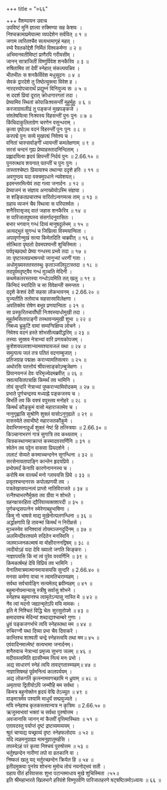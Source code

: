 +++
title = "०६६"

+++
वैशम्पायन उवाच  
उपविष्टं मुनिं ज्ञात्वा रुक्मिण्या सह केशवः ।  
निश्चक्रामाप्रमेयात्मा व्यपदेशेन सर्ववित् ॥ १ ॥  
जगाम त्वरितश्चैव सत्यभामागृहं महत् ।  
रम्ये रैवतकोद्देशै निर्मितं विश्वकर्मणा ॥ २ ॥  
अभिमानवतीमिष्टां प्राणैरपि गरीयसीम् ।  
जानन् सात्राजितीं विष्णुर्विवेश शनकैरिव ॥ ३ ॥  
रुषितामिव तां देवीं स्नेहात् संकल्पयन्निव ।  
भीतभीतः स शनकैर्विवेश मधुसूदनः ॥ ४ ॥  
सेवकं द्वारदेशे तु तिष्ठेत्युक्त्वा विवेश ह ।  
नारदस्योपचारार्थं प्रद्युम्नं विनियुज्य सः ॥ ५ ॥  
स ददर्श प्रियां दूरात् क्रोधागारगतां तदा ।  
प्रेष्यामिव स्थितां कोपान्निःश्वसन्तीं मुहुर्मुहुः ॥ ६ ॥  
करजाग्रावलीढं तु पङ्कजं मुखपङ्कजे ।  
संश्लेषयित्वा निःश्वस्य विहसन्तीं पुनः पुनः ॥ ७ ॥  
किंचिदाकुलिताग्रेण चरणेन वसुन्धराम् ।  
कृत्वा पृष्ठेऽथ वदनं विहरन्तीं पुनः पुनः ॥ ८ ॥  
करपद्मे पुनः सव्ये मुखपद्मं निवेश्य च ।  
वनितां चारुसर्वाङ्गीं ध्यायन्तीं कमलेक्षणाम् ॥ ९ ॥  
सरसं चन्दनं गृह्य प्रेष्याहस्तादनिन्दिताम् ।  
प्रह्लादयित्वा हृदयं क्षिपन्तीं निर्दयं पुनः ॥ 2.66.१० ॥  
पुनरुत्थाय शयनात् पतन्तीं च पुनः पुनः ।  
तास्ताश्चेष्टाः प्रियायाश्च तथान्या ददृशे हरिः ॥ ११ ॥  
अवगुण्ठ्य यदा वक्त्रमुपधाने न्यवेशयत्।  
इदमन्तरमित्येवं तदा गत्वा जनार्दनः ॥ १२ ॥  
प्रेष्याजनं स संज्ञाय अनाख्येयोऽस्मि संज्ञया ।  
स शङ्कितप्रचारश्च वारितोऽन्वगमत्स ताम् ॥ १३ ॥  
ग्रहाय व्यजनं चैव स्थित्वा स परिपार्श्वतः ।  
शनैरिवासृजद् वातं जहास शनकैरिव ॥ १४ ॥  
स पारिजातपुष्पस्य संसर्गादनुवासितः ।  
बभार भगवान् गन्धं दिव्यं मानुषदुर्लभम् ॥ १५ ॥  
अत्यद्भुतं सुगन्धं च जिघ्रित्वा विस्मयान्विता ।  
अपावृणोन्मुखं सत्या किमेतदिति चाब्रवीत् ॥ १६ ॥  
सोत्थिता पृष्ठतो देवमपश्यन्ती शुचिस्मिता ।  
पर्यपृच्छदथो प्रेष्या गन्धस्य प्रभवे तदा ॥ १७ ॥  
ताः पृष्टास्त्वप्रभाषन्त्यो जानुभ्यां धरणीं गताः ।  
अधोमुख्यस्ततस्तस्थुः कृताञ्जलिपुटास्तदा ॥ १८ ॥  
तदपूर्वमदृष्ट्वैव गन्धं मुञ्चति मेदिनी ।  
कथमेकतरस्तस्या गन्धोऽयमिति तत् खलु ॥ १९ ॥  
किंन्विदं स्यादिति च सा विवेक्षन्ती समन्ततः ।  
ददृशे केशवं देवी सहसा लोकभावनम् ॥ 2.66.२० ॥  
युज्यतीति ततोवाच सहसास्राविलेक्षणा ।  
अवतिक्तेव रोषेण बभूव प्रणयान्विता ॥ २१ ॥  
सा प्रस्फुरितचार्वोष्ठी निःश्वस्याधोमुखी तदा ।  
मुहूर्तमसितापाङ्गी तस्थावन्यमुखी शुभा ॥ २२ ॥  
निबध्य भ्रुकुटिं वामां सम्यग्विक्षिप्य लोचने ।  
निवेश्य वदनं हस्ते शोभसीत्यब्रवीद्धरिम् ॥ २३ ॥  
तस्याः सुस्राव नेत्राभ्यां वारि प्रणयकोपजम् ।  
कुशेशयपलाशाभ्यामवश्यायजलं यथा ॥ २४ ॥  
समुत्पत्य जलं तत्र पतितं वदनाम्बुजात् ।  
प्रतिजग्राह पद्माक्षः कराभ्यामतिसत्वरः ॥ २५ ॥  
अथोरसि पतत्तोयं श्रीवत्साङ्कोऽम्बुजेक्षणः ।  
प्रियानयनजं देवः परिमृज्येदमब्रवीत् ॥ २६ ॥  
स्रवत्यसितपत्राक्षि किमर्थं तव भामिनि ।  
तोयं सुन्दरि नेत्राभ्यां पुष्कराभ्यामिवोदकम् ॥ २७ ॥  
प्रभाते पूर्णचन्द्रस्य मध्याह्ने पङ्कजस्य च ।  
बिभर्ति तव किं वक्त्रं वपुस्तव मनोहरे ॥ २८ ॥  
किमर्थं कौङ्कुमं वासो महाराजतमेव च ।  
नानुगृह्णासि सुश्रोणि शुक्लं वासोऽनुगृह्यते ॥ २९ ॥  
वासस्येते तवाभीष्टे महारजतकौंकुमे ।  
देवाभिगमनादूर्ध्वं शुक्लं नेष्टं हि तत्स्त्रियाः ॥ 2.66.३० ॥  
किञ्चानाभरणं गात्रं सुगात्रि तव कथ्यताम् ।  
चित्रकस्थानमाक्रान्तं कस्मादवरवर्णिनि ॥ ३१ ॥  
श्वेतेन तव पट्टेन वाससा प्रियदर्शने ।  
ललाटं सेव्यते कस्माच्चन्दनेन सुगन्धिना ॥ ३२ ॥  
सरसेनायतापाङ्गि कान्तेन हृदयप्रिये ।  
प्रभोपमर्दं केनापि कारणेनाननस्य च ।  
करोषि मम वात्यर्थं मनो ग्लापयसि प्रिये ॥ ३३ ॥  
प्रसृतश्चन्दनरसः कपोलप्रणयी तव ।  
पत्रलेखासपत्नत्वं प्राप्तो नातिविराजते ॥ ३४ ॥  
रत्नैश्चाभरणैर्मुक्ता तव ग्रीवा न शोभते ।  
ग्रहनक्षत्ररहिता द्यौरिवाव्यक्तशारदी ॥ ३५ ॥  
पूर्णचन्द्रसपत्नेन स्मेरेणाबहुभाषिणा ।  
किमु नो भाषसे माद्य मुखेनोत्पलगन्धिना ॥ ३६ ॥  
अर्द्धाक्ष्णापि हि तावन्मां किमर्थं न निरीक्षसे ।  
मुञ्चस्येव सनिश्वासं तोयमञ्जनदुर्दिनम् ॥ ३७ ॥  
अलमिन्दीवरश्यामे रुदितेन मनस्विनि ।  
जलमञ्जनकल्माषं मा मोक्षीराननद्विषम् ॥ ३८ ॥  
त्वदीयोऽहं यदा देवि ख्यातो जगति किङ्करः ।  
नाज्ञापयसि किं मां त्वं पुरेव वरवर्णिनि ॥ ३९ ॥  
किमकार्षमहं देवि विप्रियं तव भामिनि ।  
येनातिमात्रमात्मानमायासयसि सुन्दरि ॥ 2.66.४० ॥  
मनसा कर्मणा वाचा न त्वामतिचराम्यहम् ।  
सर्वथा सर्वचार्वङ्गि सत्यमेतद् ब्रवीम्यहम् ॥ ४१ ॥  
बहुमानोपमान्यासु स्त्रीषु सर्वासु शोभने ।  
स्नेहश्च बहुमानश्च त्वामृतेऽन्यासु नास्ति मे ॥ ४२ ॥  
नैव त्वां मदनो जह्यान्मृतेऽपि मयि मामकः ।  
इति मे निश्चितं विद्धि चेतः सुरसुतोपमे ॥ ४३ ॥  
क्षमादयश्च मेदिन्यां शब्दाद्याश्चाम्बरे गुणाः ।  
ध्रुवं पङ्कजगर्भाभे त्वयि स्नेहस्तथा मम ॥ ४४ ॥  
रुचिरग्नौ यथा दिव्या प्रभा चैव दिवाकरे ।  
कान्तिश्च शाश्वती चन्द्रे स्नेहस्त्वयि तथा मम॥ ४५ ॥  
एवंवादिनमात्मेष्टं सत्यभामा जनार्दनम्।  
शनैरुवाच नेत्राभ्यां प्रमृज्य सुभगा जलम् ॥ ४६ ॥  
मदीयस्त्वमिति ह्यासीन्मम नित्यं मनः प्रभो ।  
अद्य साधारणं स्नेहं त्वयि तावद्गतास्म्यहम्॥ ४७ ॥  
नाज्ञासिषमहं पूर्वमनित्यं कालपर्ययम् ।  
अद्य लोकगतिं कृत्स्नामवगच्छामि न ध्रुवाम् ॥ ४८ ॥  
अमृताया द्वितीयोऽपि जन्मौहि मम सर्वथा ।  
किमत्र बहुनोक्तेन हृदयं वेद्मि तेऽच्युत ॥ ४९ ॥  
वाङ्मात्रमेव पश्यामि माधुर्यं सम्प्रयुज्यते ।  
मयि स्नेहश्च कृतकस्तवान्यत्र न कृत्रिमः ॥ 2.66.५० ॥  
ऋजुस्वभावां भक्तां च सर्वथा पुरुषोत्तम ।  
अवजानासि जानन् मां कैतवीं वृत्तिमास्थितः ॥ ५१ ॥  
एतावदस्तु पर्याप्तं दृष्टं द्रष्टव्यमव्ययम् ।  
श्रुतं चाप्यद्य यच्छ्राव्यं दृष्टः स्नेहफलोदयः ॥ ५२ ॥  
यदि त्वहमनुग्राह्या मामनुज्ञातुमर्हसि ।  
तपस्येऽहं परं कृत्वा निश्चयं पुरुषोत्तम ॥ ५३ ॥  
भर्तुश्छन्देन नारीणां तपो वा व्रतकानि वा ।  
निष्फलं खलु यद् भर्तुरच्छन्देन क्रियेत हि ॥ ५४ ॥  
इतीदमुक्त्वा पुनरेव शोभना मुमोच तोयं नयनोद्भवं सती ।  
ग्रहाय पीतं हरिवाससः शुभा पटान्तमाधाय मुखे शुचिस्मिता ।५५॥  
इति श्रीमहाभारते खिलभागे हरिवंशे विष्णुपर्वणि पारिजातहरणे षट्षष्टितमोऽध्यायः ॥ ६६ ॥